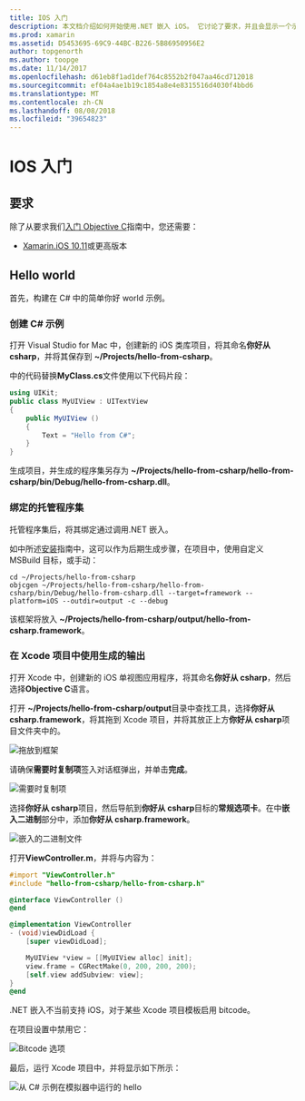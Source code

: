 ```yaml
---
title: IOS 入门
description: 本文档介绍如何开始使用.NET 嵌入 iOS。 它讨论了要求，并且会显示一个示例应用来演示如何将托管程序集绑定和 Xcode 项目中使用的输出。
ms.prod: xamarin
ms.assetid: D5453695-69C9-44BC-B226-5B86950956E2
author: topgenorth
ms.author: toopge
ms.date: 11/14/2017
ms.openlocfilehash: d61eb8f1ad1def764c8552b2f047aa46cd712018
ms.sourcegitcommit: ef04a4ae1b19c1854a8e4e8315516d4030f4bbd6
ms.translationtype: MT
ms.contentlocale: zh-CN
ms.lasthandoff: 08/08/2018
ms.locfileid: "39654823"
---
```

# <a name="getting-started-with-ios"></a>IOS 入门

## <a name="requirements"></a>要求

除了从要求我们[入门 Objective C](~/tools/dotnet-embedding/get-started/objective-c/index.md)指南中，您还需要：

* [Xamarin.iOS 10.11](https://visualstudio.microsoft.com/xamarin/)或更高版本

## <a name="hello-world"></a>Hello world

首先，构建在 C# 中的简单你好 world 示例。

### <a name="create-c-sample"></a>创建 C# 示例

打开 Visual Studio for Mac 中，创建新的 iOS 类库项目，将其命名**你好从 csharp**，并将其保存到 **~/Projects/hello-from-csharp**。

中的代码替换**MyClass.cs**文件使用以下代码片段：

```csharp
using UIKit;
public class MyUIView : UITextView
{
    public MyUIView ()
    {
        Text = "Hello from C#";
    }
}
```

生成项目，并生成的程序集另存为 **~/Projects/hello-from-csharp/hello-from-csharp/bin/Debug/hello-from-csharp.dll**。

### <a name="bind-the-managed-assembly"></a>绑定的托管程序集

托管程序集后，将其绑定通过调用.NET 嵌入。

如中所述[安装](~/tools/dotnet-embedding/get-started/install/install.md)指南中，这可以作为后期生成步骤，在项目中，使用自定义 MSBuild 目标，或手动：

```shell
cd ~/Projects/hello-from-csharp
objcgen ~/Projects/hello-from-csharp/hello-from-csharp/bin/Debug/hello-from-csharp.dll --target=framework --platform=iOS --outdir=output -c --debug
```

该框架将放入 **~/Projects/hello-from-csharp/output/hello-from-csharp.framework**。

### <a name="use-the-generated-output-in-an-xcode-project"></a>在 Xcode 项目中使用生成的输出

打开 Xcode 中，创建新的 iOS 单视图应用程序，将其命名**你好从 csharp**，然后选择**Objective C**语言。

打开 **~/Projects/hello-from-csharp/output**目录中查找工具，选择**你好从 csharp.framework**，将其拖到 Xcode 项目，并将其放正上方**你好从 csharp**项目文件夹中的。

![拖放到框架](ios-images/hello-from-csharp-ios-drag-drop-framework.png)

请确保**需要时复制项**签入对话框弹出，并单击**完成**。

![需要时复制项](ios-images/hello-from-csharp-ios-copy-items-if-needed.png)

选择**你好从 csharp**项目，然后导航到**你好从 csharp**目标的**常规选项卡**。在中**嵌入二进制**部分中，添加**你好从 csharp.framework**。

![嵌入的二进制文件](ios-images/hello-from-csharp-ios-embedded-binaries.png)

打开**ViewController.m**，并将与内容为：

```objective-c
#import "ViewController.h"
#include "hello-from-csharp/hello-from-csharp.h"

@interface ViewController ()
@end

@implementation ViewController
- (void)viewDidLoad {
    [super viewDidLoad];

    MyUIView *view = [[MyUIView alloc] init];
    view.frame = CGRectMake(0, 200, 200, 200);
    [self.view addSubview: view];
}
@end
```

.NET 嵌入不当前支持 iOS，对于某些 Xcode 项目模板启用 bitcode。 

在项目设置中禁用它：

![Bitcode 选项](../../images/ios-bitcode-option.png)

最后，运行 Xcode 项目中，并将显示如下所示：

![从 C# 示例在模拟器中运行的 hello](ios-images/hello-from-csharp-ios.png)
